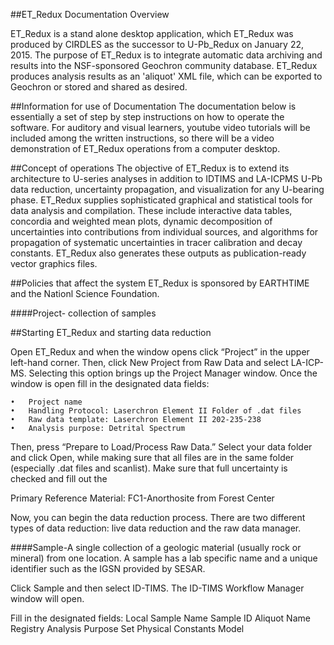 ##ET_Redux Documentation Overview

ET_Redux is a stand alone desktop application, which ET_Redux was produced by CIRDLES as the successor to U-Pb_Redux on January 22, 2015. The purpose of ET_Redux is to integrate automatic data archiving and results into the NSF-sponsored Geochron community database. ET_Redux produces analysis results as an 'aliquot' XML file, which can be exported to Geochron or stored and shared as desired.

##Information for use of Documentation
The documentation below is essentially a set of step by step instructions on how to operate the software. For auditory and visual learners, youtube video tutorials will be included among the written instructions, so there will be a video demonstration of ET_Redux operations from a computer desktop.

##Concept of operations
The objective of ET_Redux is to extend its architecture to U-series analyses in addition to IDTIMS and LA-ICPMS U-Pb data reduction, uncertainty propagation, and visualization for any U-bearing phase. ET_Redux supplies sophisticated graphical and statistical tools for data analysis and compilation. These include interactive data tables, concordia and weighted mean plots, dynamic decomposition of uncertainties into contributions from individual sources, and algorithms for propagation of systematic uncertainties in tracer calibration and decay constants. ET_Redux also generates these outputs as publication-ready vector graphics files.

##Policies that affect the system
ET_Redux is sponsored by EARTHTIME and the Nationl Science Foundation.

####Project- collection of samples

##Starting ET_Redux and starting data reduction

Open ET_Redux and when the window opens click “Project” in the upper left-hand corner. Then, click New Project from Raw Data and select LA-ICP-MS. Selecting this option brings up the Project Manager window. Once the window is open fill in the designated data fields:
	
	•	Project name
	•	Handling Protocol: Laserchron Element II Folder of .dat files
	•	Raw data template: Laserchron Element II 202-235-238
	•	Analysis purpose: Detrital Spectrum
	
Then, press “Prepare to Load/Process Raw Data.” Select your data folder and click Open, while making sure that all files are in the same folder (especially .dat files and scanlist).
 Make sure that full uncertainty is checked and fill out the 

Primary Reference Material: FC1-Anorthosite from Forest Center

Now, you can begin the data reduction process. There are two different types of data reduction: live data reduction and the raw data manager.

####Sample-A single collection of a geologic material (usually rock or mineral) from one location. A sample has a lab specific name and a unique identifier such as the IGSN provided by SESAR.

Click Sample and then select ID-TIMS. The ID-TIMS Workflow Manager window will open. 

Fill in the designated fields:
	Local Sample Name
	Sample ID
	Aliquot Name
	Registry
	Analysis Purpose
	Set Physical Constants Model
